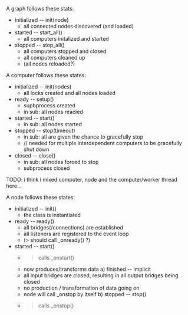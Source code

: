 
A graph follows these stats:
- initialized -- init(node)
    - all connected nodes discovered (and loaded)
- started -- start_all()
    - all computers initalized and started
- stopped -- stop_all()
    - all computers stopped and closed
    - all computers cleaned up
    - (all nodes reloaded?)

A computer follows these states:
- initialized -- init(nodes)
    - all locks created and all nodes loaded
- ready -- setup()
    - supbprocess created
    - in sub: all nodes readied
- started -- start()
    - in sub: all nodes started
- stopped -- stop(timeout)
    - in sub: all are given the chance to gracefully stop
    - // needed for multiple interdependent computers to be gracefully shut down
- closed -- close()
    - in sub: all nodes forced to stop
    - subprocess closed

TODO: i think i mixed computer, node and the computer/worker thread here...

A node follows these states:
- initialized -- init()
    - the class is instantiated
- ready -- ready()
    - all bridges(/connections) are established
    - all listeners are registered to the event loop
    - (> should call _onready() ?)
- started -- start()
    - > calls _onstart()
    - now produces/transforms data
a) finished -- implicit
    - all input bridges are closed, resulting in all output bridges being closed
    - no production / transformation of data going on
    - node will call _onstop by itself 
b) stopped -- stop()
    - > calls _onstop()
<!-- - close -- close()
    - (force) de-registers all listeners
    - (force) closes all bridges -->
